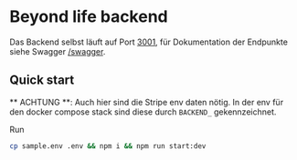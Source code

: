 # Beyond life backend

Das Backend selbst läuft auf Port [3001](http://localhost:3001), für Dokumentation der Endpunkte siehe Swagger [/swagger](http://localhost:3001/swagger).

## Quick start

** ACHTUNG **: Auch hier sind die Stripe env daten nötig. In der env für den docker compose stack sind diese durch `BACKEND_` gekennzeichnet.

Run 

```sh
cp sample.env .env && npm i && npm run start:dev
```
